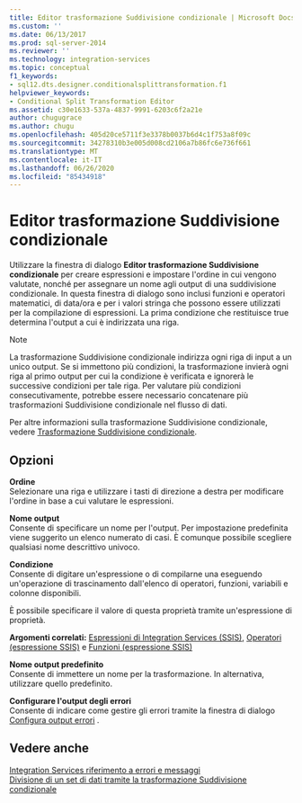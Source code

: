```yaml
---
title: Editor trasformazione Suddivisione condizionale | Microsoft Docs
ms.custom: ''
ms.date: 06/13/2017
ms.prod: sql-server-2014
ms.reviewer: ''
ms.technology: integration-services
ms.topic: conceptual
f1_keywords:
- sql12.dts.designer.conditionalsplittransformation.f1
helpviewer_keywords:
- Conditional Split Transformation Editor
ms.assetid: c30e1633-537a-4837-9991-6203c6f2a21e
author: chugugrace
ms.author: chugu
ms.openlocfilehash: 405d20ce5711f3e3378b0037b6d4c1f753a8f09c
ms.sourcegitcommit: 34278310b3e005d008cd2106a7b86fc6e736f661
ms.translationtype: MT
ms.contentlocale: it-IT
ms.lasthandoff: 06/26/2020
ms.locfileid: "85434918"
---
```

# <a name="conditional-split-transformation-editor"></a>Editor trasformazione Suddivisione condizionale
  Utilizzare la finestra di dialogo **Editor trasformazione Suddivisione condizionale** per creare espressioni e impostare l'ordine in cui vengono valutate, nonché per assegnare un nome agli output di una suddivisione condizionale. In questa finestra di dialogo sono inclusi funzioni e operatori matematici, di data/ora e per i valori stringa che possono essere utilizzati per la compilazione di espressioni. La prima condizione che restituisce true determina l'output a cui è indirizzata una riga.  
  
> [!NOTE]  
>  La trasformazione Suddivisione condizionale indirizza ogni riga di input a un unico output. Se si immettono più condizioni, la trasformazione invierà ogni riga al primo output per cui la condizione è verificata e ignorerà le successive condizioni per tale riga. Per valutare più condizioni consecutivamente, potrebbe essere necessario concatenare più trasformazioni Suddivisione condizionale nel flusso di dati.  
  
 Per altre informazioni sulla trasformazione Suddivisione condizionale, vedere [Trasformazione Suddivisione condizionale](data-flow/transformations/conditional-split-transformation.md).  
  
## <a name="options"></a>Opzioni  
 **Ordine**  
 Selezionare una riga e utilizzare i tasti di direzione a destra per modificare l'ordine in base a cui valutare le espressioni.  
  
 **Nome output**  
 Consente di specificare un nome per l'output. Per impostazione predefinita viene suggerito un elenco numerato di casi. È comunque possibile scegliere qualsiasi nome descrittivo univoco.  
  
 **Condizione**  
 Consente di digitare un'espressione o di compilarne una eseguendo un'operazione di trascinamento dall'elenco di operatori, funzioni, variabili e colonne disponibili.  
  
 È possibile specificare il valore di questa proprietà tramite un'espressione di proprietà.  
  
 **Argomenti correlati:**  [Espressioni di Integration Services &#40;SSIS&#41;](expressions/integration-services-ssis-expressions.md), [Operatori &#40;espressione SSIS&#41;](expressions/operators-ssis-expression.md) e [Funzioni &#40;espressione SSIS&#41;](expressions/functions-ssis-expression.md)  
  
 **Nome output predefinito**  
 Consente di immettere un nome per la trasformazione. In alternativa, utilizzare quello predefinito.  
  
 **Configurare l'output degli errori**  
 Consente di indicare come gestire gli errori tramite la finestra di dialogo [Configura output errori](../../2014/integration-services/configure-error-output.md) .  
  
## <a name="see-also"></a>Vedere anche  
 [Integration Services riferimento a errori e messaggi](../../2014/integration-services/integration-services-error-and-message-reference.md)   
 [Divisione di un set di dati tramite la trasformazione Suddivisione condizionale](data-flow/transformations/split-a-dataset-by-using-the-conditional-split-transformation.md)  
  
  
